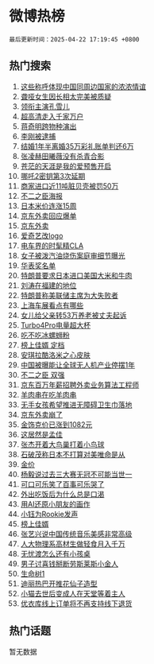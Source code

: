 # 微博热榜

`最后更新时间：2025-04-22 17:19:45 +0800`

## 热门搜索

1. [这些称呼体现中国同周边国家的浓浓情谊](https://m.weibo.cn/search?containerid=100103type%3D1%26t%3D10%26q%3D%23%E8%BF%99%E4%BA%9B%E7%A7%B0%E5%91%BC%E4%BD%93%E7%8E%B0%E4%B8%AD%E5%9B%BD%E5%90%8C%E5%91%A8%E8%BE%B9%E5%9B%BD%E5%AE%B6%E7%9A%84%E6%B5%93%E6%B5%93%E6%83%85%E8%B0%8A%23&stream_entry_id=51&isnewpage=1&extparam=seat%3D1%26pos%3D0%26stream_entry_id%3D51%26c_type%3D51%26q%3D%2523%25E8%25BF%2599%25E4%25BA%259B%25E7%25A7%25B0%25E5%2591%25BC%25E4%25BD%2593%25E7%258E%25B0%25E4%25B8%25AD%25E5%259B%25BD%25E5%2590%258C%25E5%2591%25A8%25E8%25BE%25B9%25E5%259B%25BD%25E5%25AE%25B6%25E7%259A%2584%25E6%25B5%2593%25E6%25B5%2593%25E6%2583%2585%25E8%25B0%258A%2523%26filter_type%3Drealtimehot%26cate%3D10103%26dgr%3D0%26display_time%3D1745313584%26pre_seqid%3D1745313584016036530376)
1. [聋哑女生因长相太完美被质疑](https://m.weibo.cn/search?containerid=100103type%3D1%26t%3D10%26q%3D%23%E8%81%8B%E5%93%91%E5%A5%B3%E7%94%9F%E5%9B%A0%E9%95%BF%E7%9B%B8%E5%A4%AA%E5%AE%8C%E7%BE%8E%E8%A2%AB%E8%B4%A8%E7%96%91%23&stream_entry_id=31&isnewpage=1&extparam=seat%3D1%26pos%3D0%26realpos%3D1%26dgr%3D0%26cate%3D5001%26band_rank%3D1%26stream_entry_id%3D31%26flag%3D2%26filter_type%3Drealtimehot%26q%3D%2523%25E8%2581%258B%25E5%2593%2591%25E5%25A5%25B3%25E7%2594%259F%25E5%259B%25A0%25E9%2595%25BF%25E7%259B%25B8%25E5%25A4%25AA%25E5%25AE%258C%25E7%25BE%258E%25E8%25A2%25AB%25E8%25B4%25A8%25E7%2596%2591%2523%26c_type%3D31%26lcate%3D5001%26display_time%3D1745313584%26pre_seqid%3D1745313584016036530376)
1. [领衔主演孔雪儿](https://m.weibo.cn/search?containerid=100103type%3D1%26t%3D10%26q%3D%23%E9%A2%86%E8%A1%94%E4%B8%BB%E6%BC%94%E5%AD%94%E9%9B%AA%E5%84%BF%23&stream_entry_id=31&isnewpage=1&extparam=seat%3D1%26pos%3D1%26realpos%3D2%26dgr%3D0%26cate%3D5001%26band_rank%3D2%26stream_entry_id%3D31%26flag%3D1%26filter_type%3Drealtimehot%26q%3D%2523%25E9%25A2%2586%25E8%25A1%2594%25E4%25B8%25BB%25E6%25BC%2594%25E5%25AD%2594%25E9%259B%25AA%25E5%2584%25BF%2523%26c_type%3D31%26lcate%3D5001%26display_time%3D1745313584%26pre_seqid%3D1745313584016036530376)
1. [超高清走入千家万户](https://m.weibo.cn/search?containerid=100103type%3D1%26t%3D10%26q%3D%23%E8%B6%85%E9%AB%98%E6%B8%85%E8%B5%B0%E5%85%A5%E5%8D%83%E5%AE%B6%E4%B8%87%E6%88%B7%23&stream_entry_id=31&isnewpage=1&extparam=seat%3D1%26pos%3D2%26realpos%3D3%26dgr%3D0%26cate%3D5001%26band_rank%3D3%26stream_entry_id%3D31%26flag%3D0%26filter_type%3Drealtimehot%26q%3D%2523%25E8%25B6%2585%25E9%25AB%2598%25E6%25B8%2585%25E8%25B5%25B0%25E5%2585%25A5%25E5%258D%2583%25E5%25AE%25B6%25E4%25B8%2587%25E6%2588%25B7%2523%26c_type%3D31%26lcate%3D5001%26display_time%3D1745313584%26pre_seqid%3D1745313584016036530376)
1. [蒋奇明跨物种演出](https://m.weibo.cn/search?containerid=100103type%3D1%26t%3D10%26q%3D%23%E8%92%8B%E5%A5%87%E6%98%8E%E8%B7%A8%E7%89%A9%E7%A7%8D%E6%BC%94%E5%87%BA%23&stream_entry_id=31&isnewpage=1&extparam=seat%3D1%26filter_type%3Drealtimehot%26q%3D%2523%25E8%2592%258B%25E5%25A5%2587%25E6%2598%258E%25E8%25B7%25A8%25E7%2589%25A9%25E7%25A7%258D%25E6%25BC%2594%25E5%2587%25BA%2523%26dgr%3D0%26adid%3D283591%26cate%3D5001%26band_rank%3D4%26stream_entry_id%3D31%26is_ad_pos%3D1%26pos%3D3%26topic_ad%3D1%26c_type%3D31%26lcate%3D5001%26display_time%3D1745313584%26pre_seqid%3D1745313584016036530376)
1. [李刚被逮捕](https://m.weibo.cn/search?containerid=100103type%3D1%26t%3D10%26q%3D%23%E6%9D%8E%E5%88%9A%E8%A2%AB%E9%80%AE%E6%8D%95%23&stream_entry_id=31&isnewpage=1&extparam=seat%3D1%26pos%3D4%26realpos%3D4%26dgr%3D0%26cate%3D5001%26band_rank%3D4%26stream_entry_id%3D31%26flag%3D2%26filter_type%3Drealtimehot%26q%3D%2523%25E6%259D%258E%25E5%2588%259A%25E8%25A2%25AB%25E9%2580%25AE%25E6%258D%2595%2523%26c_type%3D31%26lcate%3D5001%26display_time%3D1745313584%26pre_seqid%3D1745313584016036530376)
1. [结婚1年半离婚35万彩礼账单判还6万](https://m.weibo.cn/search?containerid=100103type%3D1%26t%3D10%26q%3D%23%E7%BB%93%E5%A9%9A1%E5%B9%B4%E5%8D%8A%E7%A6%BB%E5%A9%9A35%E4%B8%87%E5%BD%A9%E7%A4%BC%E8%B4%A6%E5%8D%95%E5%88%A4%E8%BF%986%E4%B8%87%23&stream_entry_id=31&isnewpage=1&extparam=seat%3D1%26pos%3D5%26realpos%3D5%26dgr%3D0%26cate%3D5001%26band_rank%3D5%26stream_entry_id%3D31%26flag%3D2%26filter_type%3Drealtimehot%26q%3D%2523%25E7%25BB%2593%25E5%25A9%259A1%25E5%25B9%25B4%25E5%258D%258A%25E7%25A6%25BB%25E5%25A9%259A35%25E4%25B8%2587%25E5%25BD%25A9%25E7%25A4%25BC%25E8%25B4%25A6%25E5%258D%2595%25E5%2588%25A4%25E8%25BF%25986%25E4%25B8%2587%2523%26c_type%3D31%26lcate%3D5001%26display_time%3D1745313584%26pre_seqid%3D1745313584016036530376)
1. [张凌赫田曦薇没有杀青合影](https://m.weibo.cn/search?containerid=100103type%3D1%26t%3D10%26q%3D%23%E5%BC%A0%E5%87%8C%E8%B5%AB%E7%94%B0%E6%9B%A6%E8%96%87%E6%B2%A1%E6%9C%89%E6%9D%80%E9%9D%92%E5%90%88%E5%BD%B1%23&stream_entry_id=31&isnewpage=1&extparam=seat%3D1%26pos%3D6%26realpos%3D6%26dgr%3D0%26cate%3D5001%26band_rank%3D6%26stream_entry_id%3D31%26flag%3D2%26filter_type%3Drealtimehot%26q%3D%2523%25E5%25BC%25A0%25E5%2587%258C%25E8%25B5%25AB%25E7%2594%25B0%25E6%259B%25A6%25E8%2596%2587%25E6%25B2%25A1%25E6%259C%2589%25E6%259D%2580%25E9%259D%2592%25E5%2590%2588%25E5%25BD%25B1%2523%26c_type%3D31%26lcate%3D5001%26display_time%3D1745313584%26pre_seqid%3D1745313584016036530376)
1. [苍茫的天涯是我的爱预售开启](https://m.weibo.cn/search?containerid=100103type%3D1%26t%3D10%26q%3D%23%E8%8B%8D%E8%8C%AB%E7%9A%84%E5%A4%A9%E6%B6%AF%E6%98%AF%E6%88%91%E7%9A%84%E7%88%B1%E9%A2%84%E5%94%AE%E5%BC%80%E5%90%AF%23&stream_entry_id=31&isnewpage=1&extparam=seat%3D1%26filter_type%3Drealtimehot%26q%3D%2523%25E8%258B%258D%25E8%258C%25AB%25E7%259A%2584%25E5%25A4%25A9%25E6%25B6%25AF%25E6%2598%25AF%25E6%2588%2591%25E7%259A%2584%25E7%2588%25B1%25E9%25A2%2584%25E5%2594%25AE%25E5%25BC%2580%25E5%2590%25AF%2523%26dgr%3D0%26adid%3D283611%26cate%3D5001%26band_rank%3D7%26stream_entry_id%3D31%26is_ad_pos%3D1%26pos%3D7%26topic_ad%3D1%26c_type%3D31%26lcate%3D5001%26display_time%3D1745313584%26pre_seqid%3D1745313584016036530376)
1. [哪吒2密钥第3次延期](https://m.weibo.cn/search?containerid=100103type%3D1%26t%3D10%26q%3D%23%E5%93%AA%E5%90%922%E5%AF%86%E9%92%A5%E7%AC%AC3%E6%AC%A1%E5%BB%B6%E6%9C%9F%23&stream_entry_id=31&isnewpage=1&extparam=seat%3D1%26pos%3D8%26realpos%3D7%26dgr%3D0%26cate%3D5001%26band_rank%3D7%26stream_entry_id%3D31%26flag%3D0%26filter_type%3Drealtimehot%26q%3D%2523%25E5%2593%25AA%25E5%2590%25922%25E5%25AF%2586%25E9%2592%25A5%25E7%25AC%25AC3%25E6%25AC%25A1%25E5%25BB%25B6%25E6%259C%259F%2523%26c_type%3D31%26lcate%3D5001%26display_time%3D1745313584%26pre_seqid%3D1745313584016036530376)
1. [商家进口近11吨脏贝壳被罚50万](https://m.weibo.cn/search?containerid=100103type%3D1%26t%3D10%26q%3D%23%E5%95%86%E5%AE%B6%E8%BF%9B%E5%8F%A3%E8%BF%9111%E5%90%A8%E8%84%8F%E8%B4%9D%E5%A3%B3%E8%A2%AB%E7%BD%9A50%E4%B8%87%23&stream_entry_id=31&isnewpage=1&extparam=seat%3D1%26pos%3D9%26realpos%3D8%26dgr%3D0%26cate%3D5001%26band_rank%3D8%26stream_entry_id%3D31%26flag%3D1%26filter_type%3Drealtimehot%26q%3D%2523%25E5%2595%2586%25E5%25AE%25B6%25E8%25BF%259B%25E5%258F%25A3%25E8%25BF%259111%25E5%2590%25A8%25E8%2584%258F%25E8%25B4%259D%25E5%25A3%25B3%25E8%25A2%25AB%25E7%25BD%259A50%25E4%25B8%2587%2523%26c_type%3D31%26lcate%3D5001%26display_time%3D1745313584%26pre_seqid%3D1745313584016036530376)
1. [不二之臣海报](https://m.weibo.cn/search?containerid=100103type%3D1%26t%3D10%26q%3D%23%E4%B8%8D%E4%BA%8C%E4%B9%8B%E8%87%A3%E6%B5%B7%E6%8A%A5%23&stream_entry_id=31&isnewpage=1&extparam=seat%3D1%26pos%3D10%26realpos%3D9%26dgr%3D0%26cate%3D5001%26band_rank%3D9%26stream_entry_id%3D31%26flag%3D1%26filter_type%3Drealtimehot%26q%3D%2523%25E4%25B8%258D%25E4%25BA%258C%25E4%25B9%258B%25E8%2587%25A3%25E6%25B5%25B7%25E6%258A%25A5%2523%26c_type%3D31%26lcate%3D5001%26display_time%3D1745313584%26pre_seqid%3D1745313584016036530376)
1. [日本米价连涨15周](https://m.weibo.cn/search?containerid=100103type%3D1%26t%3D10%26q%3D%23%E6%97%A5%E6%9C%AC%E7%B1%B3%E4%BB%B7%E8%BF%9E%E6%B6%A815%E5%91%A8%23&stream_entry_id=31&isnewpage=1&extparam=seat%3D1%26pos%3D11%26realpos%3D10%26dgr%3D0%26cate%3D5001%26band_rank%3D10%26stream_entry_id%3D31%26flag%3D1%26filter_type%3Drealtimehot%26q%3D%2523%25E6%2597%25A5%25E6%259C%25AC%25E7%25B1%25B3%25E4%25BB%25B7%25E8%25BF%259E%25E6%25B6%25A815%25E5%2591%25A8%2523%26c_type%3D31%26lcate%3D5001%26display_time%3D1745313584%26pre_seqid%3D1745313584016036530376)
1. [京东外卖回应爆单](https://m.weibo.cn/search?containerid=100103type%3D1%26t%3D10%26q%3D%23%E4%BA%AC%E4%B8%9C%E5%A4%96%E5%8D%96%E5%9B%9E%E5%BA%94%E7%88%86%E5%8D%95%23&stream_entry_id=31&isnewpage=1&extparam=seat%3D1%26pos%3D12%26realpos%3D11%26dgr%3D0%26cate%3D5001%26band_rank%3D11%26stream_entry_id%3D31%26flag%3D1%26filter_type%3Drealtimehot%26q%3D%2523%25E4%25BA%25AC%25E4%25B8%259C%25E5%25A4%2596%25E5%258D%2596%25E5%259B%259E%25E5%25BA%2594%25E7%2588%2586%25E5%258D%2595%2523%26c_type%3D31%26lcate%3D5001%26display_time%3D1745313584%26pre_seqid%3D1745313584016036530376)
1. [京东外卖](https://m.weibo.cn/search?containerid=100103type%3D1%26t%3D10%26q%3D%E4%BA%AC%E4%B8%9C%E5%A4%96%E5%8D%96&stream_entry_id=31&isnewpage=1&extparam=seat%3D1%26pos%3D13%26realpos%3D12%26dgr%3D0%26cate%3D5001%26band_rank%3D12%26stream_entry_id%3D31%26flag%3D1%26filter_type%3Drealtimehot%26q%3D%25E4%25BA%25AC%25E4%25B8%259C%25E5%25A4%2596%25E5%258D%2596%26c_type%3D31%26lcate%3D5001%26display_time%3D1745313584%26pre_seqid%3D1745313584016036530376)
1. [爱奇艺改logo](https://m.weibo.cn/search?containerid=100103type%3D1%26t%3D10%26q%3D%23%E7%88%B1%E5%A5%87%E8%89%BA%E6%94%B9logo%23&stream_entry_id=31&isnewpage=1&extparam=seat%3D1%26pos%3D14%26realpos%3D13%26dgr%3D0%26cate%3D5001%26band_rank%3D13%26stream_entry_id%3D31%26flag%3D2%26filter_type%3Drealtimehot%26q%3D%2523%25E7%2588%25B1%25E5%25A5%2587%25E8%2589%25BA%25E6%2594%25B9logo%2523%26c_type%3D31%26lcate%3D5001%26display_time%3D1745313584%26pre_seqid%3D1745313584016036530376)
1. [电车界的时髦精CLA](https://m.weibo.cn/search?containerid=100103type%3D1%26t%3D10%26q%3D%23%E7%94%B5%E8%BD%A6%E7%95%8C%E7%9A%84%E6%97%B6%E9%AB%A6%E7%B2%BECLA%23&stream_entry_id=31&isnewpage=1&extparam=seat%3D1%26pos%3D15%26realpos%3D14%26dgr%3D0%26cate%3D5001%26band_rank%3D14%26stream_entry_id%3D31%26flag%3D1%26filter_type%3Drealtimehot%26q%3D%2523%25E7%2594%25B5%25E8%25BD%25A6%25E7%2595%258C%25E7%259A%2584%25E6%2597%25B6%25E9%25AB%25A6%25E7%25B2%25BECLA%2523%26c_type%3D31%26lcate%3D5001%26display_time%3D1745313584%26pre_seqid%3D1745313584016036530376)
1. [女子被泼汽油烧伤案庭审细节曝光](https://m.weibo.cn/search?containerid=100103type%3D1%26t%3D10%26q%3D%23%E5%A5%B3%E5%AD%90%E8%A2%AB%E6%B3%BC%E6%B1%BD%E6%B2%B9%E7%83%A7%E4%BC%A4%E6%A1%88%E5%BA%AD%E5%AE%A1%E7%BB%86%E8%8A%82%E6%9B%9D%E5%85%89%23&stream_entry_id=31&isnewpage=1&extparam=seat%3D1%26pos%3D16%26realpos%3D15%26dgr%3D0%26cate%3D5001%26band_rank%3D15%26stream_entry_id%3D31%26flag%3D1%26filter_type%3Drealtimehot%26q%3D%2523%25E5%25A5%25B3%25E5%25AD%2590%25E8%25A2%25AB%25E6%25B3%25BC%25E6%25B1%25BD%25E6%25B2%25B9%25E7%2583%25A7%25E4%25BC%25A4%25E6%25A1%2588%25E5%25BA%25AD%25E5%25AE%25A1%25E7%25BB%2586%25E8%258A%2582%25E6%259B%259D%25E5%2585%2589%2523%26c_type%3D31%26lcate%3D5001%26display_time%3D1745313584%26pre_seqid%3D1745313584016036530376)
1. [华表奖名单](https://m.weibo.cn/search?containerid=100103type%3D1%26t%3D10%26q%3D%23%E5%8D%8E%E8%A1%A8%E5%A5%96%E5%90%8D%E5%8D%95%23&stream_entry_id=31&isnewpage=1&extparam=seat%3D1%26pos%3D17%26realpos%3D16%26dgr%3D0%26cate%3D5001%26band_rank%3D16%26stream_entry_id%3D31%26flag%3D0%26filter_type%3Drealtimehot%26q%3D%2523%25E5%258D%258E%25E8%25A1%25A8%25E5%25A5%2596%25E5%2590%258D%25E5%258D%2595%2523%26c_type%3D31%26lcate%3D5001%26display_time%3D1745313584%26pre_seqid%3D1745313584016036530376)
1. [特朗普要求日本进口美国大米和牛肉](https://m.weibo.cn/search?containerid=100103type%3D1%26t%3D10%26q%3D%23%E7%89%B9%E6%9C%97%E6%99%AE%E8%A6%81%E6%B1%82%E6%97%A5%E6%9C%AC%E8%BF%9B%E5%8F%A3%E7%BE%8E%E5%9B%BD%E5%A4%A7%E7%B1%B3%E5%92%8C%E7%89%9B%E8%82%89%23&stream_entry_id=31&isnewpage=1&extparam=seat%3D1%26pos%3D18%26realpos%3D17%26dgr%3D0%26cate%3D5001%26band_rank%3D17%26stream_entry_id%3D31%26flag%3D0%26filter_type%3Drealtimehot%26q%3D%2523%25E7%2589%25B9%25E6%259C%2597%25E6%2599%25AE%25E8%25A6%2581%25E6%25B1%2582%25E6%2597%25A5%25E6%259C%25AC%25E8%25BF%259B%25E5%258F%25A3%25E7%25BE%258E%25E5%259B%25BD%25E5%25A4%25A7%25E7%25B1%25B3%25E5%2592%258C%25E7%2589%259B%25E8%2582%2589%2523%26c_type%3D31%26lcate%3D5001%26display_time%3D1745313584%26pre_seqid%3D1745313584016036530376)
1. [刘涛在福建的地位](https://m.weibo.cn/search?containerid=100103type%3D1%26t%3D10%26q%3D%E5%88%98%E6%B6%9B%E5%9C%A8%E7%A6%8F%E5%BB%BA%E7%9A%84%E5%9C%B0%E4%BD%8D&stream_entry_id=31&isnewpage=1&extparam=seat%3D1%26pos%3D19%26realpos%3D18%26dgr%3D0%26cate%3D5001%26band_rank%3D18%26stream_entry_id%3D31%26flag%3D1%26filter_type%3Drealtimehot%26q%3D%25E5%2588%2598%25E6%25B6%259B%25E5%259C%25A8%25E7%25A6%258F%25E5%25BB%25BA%25E7%259A%2584%25E5%259C%25B0%25E4%25BD%258D%26c_type%3D31%26lcate%3D5001%26display_time%3D1745313584%26pre_seqid%3D1745313584016036530376)
1. [特朗普称美联储主席为大失败者](https://m.weibo.cn/search?containerid=100103type%3D1%26t%3D10%26q%3D%23%E7%89%B9%E6%9C%97%E6%99%AE%E7%A7%B0%E7%BE%8E%E8%81%94%E5%82%A8%E4%B8%BB%E5%B8%AD%E4%B8%BA%E5%A4%A7%E5%A4%B1%E8%B4%A5%E8%80%85%23&stream_entry_id=31&isnewpage=1&extparam=seat%3D1%26pos%3D20%26realpos%3D19%26dgr%3D0%26cate%3D5001%26band_rank%3D19%26stream_entry_id%3D31%26flag%3D1%26filter_type%3Drealtimehot%26q%3D%2523%25E7%2589%25B9%25E6%259C%2597%25E6%2599%25AE%25E7%25A7%25B0%25E7%25BE%258E%25E8%2581%2594%25E5%2582%25A8%25E4%25B8%25BB%25E5%25B8%25AD%25E4%25B8%25BA%25E5%25A4%25A7%25E5%25A4%25B1%25E8%25B4%25A5%25E8%2580%2585%2523%26c_type%3D31%26lcate%3D5001%26display_time%3D1745313584%26pre_seqid%3D1745313584016036530376)
1. [上海车展看点有哪些](https://m.weibo.cn/search?containerid=100103type%3D1%26t%3D10%26q%3D%E4%B8%8A%E6%B5%B7%E8%BD%A6%E5%B1%95%E7%9C%8B%E7%82%B9%E6%9C%89%E5%93%AA%E4%BA%9B&stream_entry_id=31&isnewpage=1&extparam=seat%3D1%26pos%3D21%26realpos%3D20%26c_type%3D31%26cate%3D5001%26band_rank%3D20%26dgr%3D0%26stream_entry_id%3D31%26flag%3D1%26filter_type%3Drealtimehot%26q%3D%25E4%25B8%258A%25E6%25B5%25B7%25E8%25BD%25A6%25E5%25B1%2595%25E7%259C%258B%25E7%2582%25B9%25E6%259C%2589%25E5%2593%25AA%25E4%25BA%259B%26is_ai_ask%3D1%26lcate%3D5001%26display_time%3D1745313584%26pre_seqid%3D1745313584016036530376)
1. [女儿给父亲转53万养老被丈夫起诉](https://m.weibo.cn/search?containerid=100103type%3D1%26t%3D10%26q%3D%23%E5%A5%B3%E5%84%BF%E7%BB%99%E7%88%B6%E4%BA%B2%E8%BD%AC53%E4%B8%87%E5%85%BB%E8%80%81%E8%A2%AB%E4%B8%88%E5%A4%AB%E8%B5%B7%E8%AF%89%23&stream_entry_id=31&isnewpage=1&extparam=seat%3D1%26pos%3D22%26realpos%3D21%26dgr%3D0%26cate%3D5001%26band_rank%3D21%26stream_entry_id%3D31%26flag%3D1%26filter_type%3Drealtimehot%26q%3D%2523%25E5%25A5%25B3%25E5%2584%25BF%25E7%25BB%2599%25E7%2588%25B6%25E4%25BA%25B2%25E8%25BD%25AC53%25E4%25B8%2587%25E5%2585%25BB%25E8%2580%2581%25E8%25A2%25AB%25E4%25B8%2588%25E5%25A4%25AB%25E8%25B5%25B7%25E8%25AF%2589%2523%26c_type%3D31%26lcate%3D5001%26display_time%3D1745313584%26pre_seqid%3D1745313584016036530376)
1. [Turbo4Pro电量超大杯](https://m.weibo.cn/search?containerid=100103type%3D1%26t%3D10%26q%3D%23Turbo4Pro%E7%94%B5%E9%87%8F%E8%B6%85%E5%A4%A7%E6%9D%AF%23&stream_entry_id=31&isnewpage=1&extparam=seat%3D1%26pos%3D23%26realpos%3D22%26dgr%3D0%26cate%3D5001%26band_rank%3D22%26stream_entry_id%3D31%26flag%3D1%26filter_type%3Drealtimehot%26q%3D%2523Turbo4Pro%25E7%2594%25B5%25E9%2587%258F%25E8%25B6%2585%25E5%25A4%25A7%25E6%259D%25AF%2523%26c_type%3D31%26lcate%3D5001%26display_time%3D1745313584%26pre_seqid%3D1745313584016036530376)
1. [吃不吃冰螺蛳粉](https://m.weibo.cn/search?containerid=100103type%3D1%26t%3D10%26q%3D%E5%90%83%E4%B8%8D%E5%90%83%E5%86%B0%E8%9E%BA%E8%9B%B3%E7%B2%89&stream_entry_id=31&isnewpage=1&extparam=seat%3D1%26pos%3D24%26realpos%3D23%26dgr%3D0%26cate%3D5001%26band_rank%3D23%26stream_entry_id%3D31%26flag%3D0%26filter_type%3Drealtimehot%26q%3D%25E5%2590%2583%25E4%25B8%258D%25E5%2590%2583%25E5%2586%25B0%25E8%259E%25BA%25E8%259B%25B3%25E7%25B2%2589%26c_type%3D31%26lcate%3D5001%26display_time%3D1745313584%26pre_seqid%3D1745313584016036530376)
1. [榜上佳婿 定档](https://m.weibo.cn/search?containerid=100103type%3D1%26t%3D10%26q%3D%E6%A6%9C%E4%B8%8A%E4%BD%B3%E5%A9%BF+%E5%AE%9A%E6%A1%A3&stream_entry_id=31&isnewpage=1&extparam=seat%3D1%26pos%3D25%26realpos%3D24%26dgr%3D0%26cate%3D5001%26band_rank%3D24%26stream_entry_id%3D31%26flag%3D1%26filter_type%3Drealtimehot%26q%3D%25E6%25A6%259C%25E4%25B8%258A%25E4%25BD%25B3%25E5%25A9%25BF%2520%25E5%25AE%259A%25E6%25A1%25A3%26c_type%3D31%26lcate%3D5001%26display_time%3D1745313584%26pre_seqid%3D1745313584016036530376)
1. [安琪拉酷洛米之心皮肤](https://m.weibo.cn/search?containerid=100103type%3D1%26t%3D10%26q%3D%23%E5%AE%89%E7%90%AA%E6%8B%89%E9%85%B7%E6%B4%9B%E7%B1%B3%E4%B9%8B%E5%BF%83%E7%9A%AE%E8%82%A4%23&stream_entry_id=31&isnewpage=1&extparam=seat%3D1%26pos%3D26%26realpos%3D25%26dgr%3D0%26cate%3D5001%26band_rank%3D25%26stream_entry_id%3D31%26flag%3D0%26filter_type%3Drealtimehot%26q%3D%2523%25E5%25AE%2589%25E7%2590%25AA%25E6%258B%2589%25E9%2585%25B7%25E6%25B4%259B%25E7%25B1%25B3%25E4%25B9%258B%25E5%25BF%2583%25E7%259A%25AE%25E8%2582%25A4%2523%26c_type%3D31%26lcate%3D5001%26display_time%3D1745313584%26pre_seqid%3D1745313584016036530376)
1. [中国被曝能让全球无人机产业停摆1年](https://m.weibo.cn/search?containerid=100103type%3D1%26t%3D10%26q%3D%23%E4%B8%AD%E5%9B%BD%E8%A2%AB%E6%9B%9D%E8%83%BD%E8%AE%A9%E5%85%A8%E7%90%83%E6%97%A0%E4%BA%BA%E6%9C%BA%E4%BA%A7%E4%B8%9A%E5%81%9C%E6%91%861%E5%B9%B4%23&stream_entry_id=31&isnewpage=1&extparam=seat%3D1%26pos%3D27%26realpos%3D26%26dgr%3D0%26cate%3D5001%26band_rank%3D26%26stream_entry_id%3D31%26flag%3D1%26filter_type%3Drealtimehot%26q%3D%2523%25E4%25B8%25AD%25E5%259B%25BD%25E8%25A2%25AB%25E6%259B%259D%25E8%2583%25BD%25E8%25AE%25A9%25E5%2585%25A8%25E7%2590%2583%25E6%2597%25A0%25E4%25BA%25BA%25E6%259C%25BA%25E4%25BA%25A7%25E4%25B8%259A%25E5%2581%259C%25E6%2591%25861%25E5%25B9%25B4%2523%26c_type%3D31%26lcate%3D5001%26display_time%3D1745313584%26pre_seqid%3D1745313584016036530376)
1. [不二之臣 双强](https://m.weibo.cn/search?containerid=100103type%3D1%26t%3D10%26q%3D%E4%B8%8D%E4%BA%8C%E4%B9%8B%E8%87%A3+%E5%8F%8C%E5%BC%BA&stream_entry_id=31&isnewpage=1&extparam=seat%3D1%26pos%3D28%26realpos%3D27%26dgr%3D0%26cate%3D5001%26band_rank%3D27%26stream_entry_id%3D31%26flag%3D1%26filter_type%3Drealtimehot%26q%3D%25E4%25B8%258D%25E4%25BA%258C%25E4%25B9%258B%25E8%2587%25A3%2520%25E5%258F%258C%25E5%25BC%25BA%26c_type%3D31%26lcate%3D5001%26display_time%3D1745313584%26pre_seqid%3D1745313584016036530376)
1. [京东百万年薪招聘外卖业务算法工程师](https://m.weibo.cn/search?containerid=100103type%3D1%26t%3D10%26q%3D%23%E4%BA%AC%E4%B8%9C%E7%99%BE%E4%B8%87%E5%B9%B4%E8%96%AA%E6%8B%9B%E8%81%98%E5%A4%96%E5%8D%96%E4%B8%9A%E5%8A%A1%E7%AE%97%E6%B3%95%E5%B7%A5%E7%A8%8B%E5%B8%88%23&stream_entry_id=31&isnewpage=1&extparam=seat%3D1%26pos%3D29%26realpos%3D28%26dgr%3D0%26cate%3D5001%26band_rank%3D28%26stream_entry_id%3D31%26flag%3D1%26filter_type%3Drealtimehot%26q%3D%2523%25E4%25BA%25AC%25E4%25B8%259C%25E7%2599%25BE%25E4%25B8%2587%25E5%25B9%25B4%25E8%2596%25AA%25E6%258B%259B%25E8%2581%2598%25E5%25A4%2596%25E5%258D%2596%25E4%25B8%259A%25E5%258A%25A1%25E7%25AE%2597%25E6%25B3%2595%25E5%25B7%25A5%25E7%25A8%258B%25E5%25B8%2588%2523%26c_type%3D31%26lcate%3D5001%26display_time%3D1745313584%26pre_seqid%3D1745313584016036530376)
1. [羊肉串在吃羊肉串](https://m.weibo.cn/search?containerid=100103type%3D1%26t%3D10%26q%3D%23%E7%BE%8A%E8%82%89%E4%B8%B2%E5%9C%A8%E5%90%83%E7%BE%8A%E8%82%89%E4%B8%B2%23&stream_entry_id=31&isnewpage=1&extparam=seat%3D1%26pos%3D30%26realpos%3D29%26dgr%3D0%26cate%3D5001%26band_rank%3D29%26stream_entry_id%3D31%26flag%3D1%26filter_type%3Drealtimehot%26q%3D%2523%25E7%25BE%258A%25E8%2582%2589%25E4%25B8%25B2%25E5%259C%25A8%25E5%2590%2583%25E7%25BE%258A%25E8%2582%2589%25E4%25B8%25B2%2523%26c_type%3D31%26lcate%3D5001%26display_time%3D1745313584%26pre_seqid%3D1745313584016036530376)
1. [无手女孩希望推进无障碍卫生巾落地](https://m.weibo.cn/search?containerid=100103type%3D1%26t%3D10%26q%3D%23%E6%97%A0%E6%89%8B%E5%A5%B3%E5%AD%A9%E5%B8%8C%E6%9C%9B%E6%8E%A8%E8%BF%9B%E6%97%A0%E9%9A%9C%E7%A2%8D%E5%8D%AB%E7%94%9F%E5%B7%BE%E8%90%BD%E5%9C%B0%23&stream_entry_id=31&isnewpage=1&extparam=seat%3D1%26pos%3D31%26realpos%3D30%26dgr%3D0%26cate%3D5001%26band_rank%3D30%26stream_entry_id%3D31%26flag%3D1%26filter_type%3Drealtimehot%26q%3D%2523%25E6%2597%25A0%25E6%2589%258B%25E5%25A5%25B3%25E5%25AD%25A9%25E5%25B8%258C%25E6%259C%259B%25E6%258E%25A8%25E8%25BF%259B%25E6%2597%25A0%25E9%259A%259C%25E7%25A2%258D%25E5%258D%25AB%25E7%2594%259F%25E5%25B7%25BE%25E8%2590%25BD%25E5%259C%25B0%2523%26c_type%3D31%26lcate%3D5001%26display_time%3D1745313584%26pre_seqid%3D1745313584016036530376)
1. [京东外卖崩了](https://m.weibo.cn/search?containerid=100103type%3D1%26t%3D10%26q%3D%23%E4%BA%AC%E4%B8%9C%E5%A4%96%E5%8D%96%E5%B4%A9%E4%BA%86%23&stream_entry_id=31&isnewpage=1&extparam=seat%3D1%26pos%3D32%26realpos%3D31%26dgr%3D0%26cate%3D5001%26band_rank%3D31%26stream_entry_id%3D31%26flag%3D0%26filter_type%3Drealtimehot%26q%3D%2523%25E4%25BA%25AC%25E4%25B8%259C%25E5%25A4%2596%25E5%258D%2596%25E5%25B4%25A9%25E4%25BA%2586%2523%26c_type%3D31%26lcate%3D5001%26display_time%3D1745313584%26pre_seqid%3D1745313584016036530376)
1. [金饰克价已涨到1082元](https://m.weibo.cn/search?containerid=100103type%3D1%26t%3D10%26q%3D%23%E9%87%91%E9%A5%B0%E5%85%8B%E4%BB%B7%E5%B7%B2%E6%B6%A8%E5%88%B01082%E5%85%83%23&stream_entry_id=31&isnewpage=1&extparam=seat%3D1%26pos%3D33%26realpos%3D32%26dgr%3D0%26cate%3D5001%26band_rank%3D32%26stream_entry_id%3D31%26flag%3D0%26filter_type%3Drealtimehot%26q%3D%2523%25E9%2587%2591%25E9%25A5%25B0%25E5%2585%258B%25E4%25BB%25B7%25E5%25B7%25B2%25E6%25B6%25A8%25E5%2588%25B01082%25E5%2585%2583%2523%26c_type%3D31%26lcate%3D5001%26display_time%3D1745313584%26pre_seqid%3D1745313584016036530376)
1. [这居然是孟佳](https://m.weibo.cn/search?containerid=100103type%3D1%26t%3D10%26q%3D%E8%BF%99%E5%B1%85%E7%84%B6%E6%98%AF%E5%AD%9F%E4%BD%B3&stream_entry_id=31&isnewpage=1&extparam=seat%3D1%26pos%3D34%26realpos%3D33%26dgr%3D0%26cate%3D5001%26band_rank%3D33%26stream_entry_id%3D31%26flag%3D0%26filter_type%3Drealtimehot%26q%3D%25E8%25BF%2599%25E5%25B1%2585%25E7%2584%25B6%25E6%2598%25AF%25E5%25AD%259F%25E4%25BD%25B3%26c_type%3D31%26lcate%3D5001%26display_time%3D1745313584%26pre_seqid%3D1745313584016036530376)
1. [张杰开着大鸟巢打着小鸟球](https://m.weibo.cn/search?containerid=100103type%3D1%26t%3D10%26q%3D%23%E5%BC%A0%E6%9D%B0%E5%BC%80%E7%9D%80%E5%A4%A7%E9%B8%9F%E5%B7%A2%E6%89%93%E7%9D%80%E5%B0%8F%E9%B8%9F%E7%90%83%23&stream_entry_id=31&isnewpage=1&extparam=seat%3D1%26pos%3D35%26realpos%3D34%26dgr%3D0%26cate%3D5001%26band_rank%3D34%26stream_entry_id%3D31%26flag%3D1%26filter_type%3Drealtimehot%26q%3D%2523%25E5%25BC%25A0%25E6%259D%25B0%25E5%25BC%2580%25E7%259D%2580%25E5%25A4%25A7%25E9%25B8%259F%25E5%25B7%25A2%25E6%2589%2593%25E7%259D%2580%25E5%25B0%258F%25E9%25B8%259F%25E7%2590%2583%2523%26c_type%3D31%26lcate%3D5001%26display_time%3D1745313584%26pre_seqid%3D1745313584016036530376)
1. [石破茂称日本不打算对美唯命是从](https://m.weibo.cn/search?containerid=100103type%3D1%26t%3D10%26q%3D%23%E7%9F%B3%E7%A0%B4%E8%8C%82%E7%A7%B0%E6%97%A5%E6%9C%AC%E4%B8%8D%E6%89%93%E7%AE%97%E5%AF%B9%E7%BE%8E%E5%94%AF%E5%91%BD%E6%98%AF%E4%BB%8E%23&stream_entry_id=31&isnewpage=1&extparam=seat%3D1%26pos%3D36%26realpos%3D35%26dgr%3D0%26cate%3D5001%26band_rank%3D35%26stream_entry_id%3D31%26flag%3D1%26filter_type%3Drealtimehot%26q%3D%2523%25E7%259F%25B3%25E7%25A0%25B4%25E8%258C%2582%25E7%25A7%25B0%25E6%2597%25A5%25E6%259C%25AC%25E4%25B8%258D%25E6%2589%2593%25E7%25AE%2597%25E5%25AF%25B9%25E7%25BE%258E%25E5%2594%25AF%25E5%2591%25BD%25E6%2598%25AF%25E4%25BB%258E%2523%26c_type%3D31%26lcate%3D5001%26display_time%3D1745313584%26pre_seqid%3D1745313584016036530376)
1. [金价](https://m.weibo.cn/search?containerid=100103type%3D1%26t%3D10%26q%3D%E9%87%91%E4%BB%B7&stream_entry_id=31&isnewpage=1&extparam=seat%3D1%26pos%3D37%26realpos%3D36%26dgr%3D0%26cate%3D5001%26band_rank%3D36%26stream_entry_id%3D31%26flag%3D0%26filter_type%3Drealtimehot%26q%3D%25E9%2587%2591%25E4%25BB%25B7%26c_type%3D31%26lcate%3D5001%26display_time%3D1745313584%26pre_seqid%3D1745313584016036530376)
1. [杨毅说过去三大赛无冠不可能当世一](https://m.weibo.cn/search?containerid=100103type%3D1%26t%3D10%26q%3D%23%E6%9D%A8%E6%AF%85%E8%AF%B4%E8%BF%87%E5%8E%BB%E4%B8%89%E5%A4%A7%E8%B5%9B%E6%97%A0%E5%86%A0%E4%B8%8D%E5%8F%AF%E8%83%BD%E5%BD%93%E4%B8%96%E4%B8%80%23&stream_entry_id=31&isnewpage=1&extparam=seat%3D1%26pos%3D38%26realpos%3D37%26dgr%3D0%26cate%3D5001%26band_rank%3D37%26stream_entry_id%3D31%26flag%3D0%26filter_type%3Drealtimehot%26q%3D%2523%25E6%259D%25A8%25E6%25AF%2585%25E8%25AF%25B4%25E8%25BF%2587%25E5%258E%25BB%25E4%25B8%2589%25E5%25A4%25A7%25E8%25B5%259B%25E6%2597%25A0%25E5%2586%25A0%25E4%25B8%258D%25E5%258F%25AF%25E8%2583%25BD%25E5%25BD%2593%25E4%25B8%2596%25E4%25B8%2580%2523%26c_type%3D31%26lcate%3D5001%26display_time%3D1745313584%26pre_seqid%3D1745313584016036530376)
1. [可口可乐笑了百事可乐哭了](https://m.weibo.cn/search?containerid=100103type%3D1%26t%3D10%26q%3D%23%E5%8F%AF%E5%8F%A3%E5%8F%AF%E4%B9%90%E7%AC%91%E4%BA%86%E7%99%BE%E4%BA%8B%E5%8F%AF%E4%B9%90%E5%93%AD%E4%BA%86%23&stream_entry_id=31&isnewpage=1&extparam=seat%3D1%26pos%3D39%26realpos%3D38%26dgr%3D0%26cate%3D5001%26band_rank%3D38%26stream_entry_id%3D31%26flag%3D0%26filter_type%3Drealtimehot%26q%3D%2523%25E5%258F%25AF%25E5%258F%25A3%25E5%258F%25AF%25E4%25B9%2590%25E7%25AC%2591%25E4%25BA%2586%25E7%2599%25BE%25E4%25BA%258B%25E5%258F%25AF%25E4%25B9%2590%25E5%2593%25AD%25E4%25BA%2586%2523%26c_type%3D31%26lcate%3D5001%26display_time%3D1745313584%26pre_seqid%3D1745313584016036530376)
1. [外出吃饭后为什么总是口渴](https://m.weibo.cn/search?containerid=100103type%3D1%26t%3D10%26q%3D%E5%A4%96%E5%87%BA%E5%90%83%E9%A5%AD%E5%90%8E%E4%B8%BA%E4%BB%80%E4%B9%88%E6%80%BB%E6%98%AF%E5%8F%A3%E6%B8%B4&stream_entry_id=31&isnewpage=1&extparam=seat%3D1%26pos%3D40%26realpos%3D39%26dgr%3D0%26cate%3D5001%26band_rank%3D39%26stream_entry_id%3D31%26flag%3D1%26filter_type%3Drealtimehot%26q%3D%25E5%25A4%2596%25E5%2587%25BA%25E5%2590%2583%25E9%25A5%25AD%25E5%2590%258E%25E4%25B8%25BA%25E4%25BB%2580%25E4%25B9%2588%25E6%2580%25BB%25E6%2598%25AF%25E5%258F%25A3%25E6%25B8%25B4%26c_type%3D31%26lcate%3D5001%26display_time%3D1745313584%26pre_seqid%3D1745313584016036530376)
1. [用AI还原小朋友的画作](https://m.weibo.cn/search?containerid=100103type%3D1%26t%3D10%26q%3D%E7%94%A8AI%E8%BF%98%E5%8E%9F%E5%B0%8F%E6%9C%8B%E5%8F%8B%E7%9A%84%E7%94%BB%E4%BD%9C&stream_entry_id=31&isnewpage=1&extparam=seat%3D1%26pos%3D41%26realpos%3D40%26dgr%3D0%26cate%3D5001%26band_rank%3D40%26stream_entry_id%3D31%26flag%3D1%26filter_type%3Drealtimehot%26q%3D%25E7%2594%25A8AI%25E8%25BF%2598%25E5%258E%259F%25E5%25B0%258F%25E6%259C%258B%25E5%258F%258B%25E7%259A%2584%25E7%2594%25BB%25E4%25BD%259C%26c_type%3D31%26lcate%3D5001%26display_time%3D1745313584%26pre_seqid%3D1745313584016036530376)
1. [小钰为Rookie发声](https://m.weibo.cn/search?containerid=100103type%3D1%26t%3D10%26q%3D%23%E5%B0%8F%E9%92%B0%E4%B8%BARookie%E5%8F%91%E5%A3%B0%23&stream_entry_id=31&isnewpage=1&extparam=seat%3D1%26pos%3D42%26realpos%3D41%26dgr%3D0%26cate%3D5001%26band_rank%3D41%26stream_entry_id%3D31%26flag%3D1%26filter_type%3Drealtimehot%26q%3D%2523%25E5%25B0%258F%25E9%2592%25B0%25E4%25B8%25BARookie%25E5%258F%2591%25E5%25A3%25B0%2523%26c_type%3D31%26lcate%3D5001%26display_time%3D1745313584%26pre_seqid%3D1745313584016036530376)
1. [榜上佳婿](https://m.weibo.cn/search?containerid=100103type%3D1%26t%3D10%26q%3D%E6%A6%9C%E4%B8%8A%E4%BD%B3%E5%A9%BF&stream_entry_id=31&isnewpage=1&extparam=seat%3D1%26pos%3D43%26realpos%3D42%26dgr%3D0%26cate%3D5001%26band_rank%3D42%26stream_entry_id%3D31%26flag%3D1%26filter_type%3Drealtimehot%26q%3D%25E6%25A6%259C%25E4%25B8%258A%25E4%25BD%25B3%25E5%25A9%25BF%26c_type%3D31%26lcate%3D5001%26display_time%3D1745313584%26pre_seqid%3D1745313584016036530376)
1. [张艺兴说中国传统音乐美感非常高级](https://m.weibo.cn/search?containerid=100103type%3D1%26t%3D10%26q%3D%23%E5%BC%A0%E8%89%BA%E5%85%B4%E8%AF%B4%E4%B8%AD%E5%9B%BD%E4%BC%A0%E7%BB%9F%E9%9F%B3%E4%B9%90%E7%BE%8E%E6%84%9F%E9%9D%9E%E5%B8%B8%E9%AB%98%E7%BA%A7%23&stream_entry_id=31&isnewpage=1&extparam=seat%3D1%26pos%3D44%26realpos%3D43%26dgr%3D0%26cate%3D5001%26band_rank%3D43%26stream_entry_id%3D31%26flag%3D1%26filter_type%3Drealtimehot%26q%3D%2523%25E5%25BC%25A0%25E8%2589%25BA%25E5%2585%25B4%25E8%25AF%25B4%25E4%25B8%25AD%25E5%259B%25BD%25E4%25BC%25A0%25E7%25BB%259F%25E9%259F%25B3%25E4%25B9%2590%25E7%25BE%258E%25E6%2584%259F%25E9%259D%259E%25E5%25B8%25B8%25E9%25AB%2598%25E7%25BA%25A7%2523%26c_type%3D31%26lcate%3D5001%26display_time%3D1745313584%26pre_seqid%3D1745313584016036530376)
1. [人大物理系高材生做轻食月入千万](https://m.weibo.cn/search?containerid=100103type%3D1%26t%3D10%26q%3D%23%E4%BA%BA%E5%A4%A7%E7%89%A9%E7%90%86%E7%B3%BB%E9%AB%98%E6%9D%90%E7%94%9F%E5%81%9A%E8%BD%BB%E9%A3%9F%E6%9C%88%E5%85%A5%E5%8D%83%E4%B8%87%23&stream_entry_id=31&isnewpage=1&extparam=seat%3D1%26pos%3D45%26realpos%3D44%26dgr%3D0%26cate%3D5001%26band_rank%3D44%26stream_entry_id%3D31%26flag%3D0%26filter_type%3Drealtimehot%26q%3D%2523%25E4%25BA%25BA%25E5%25A4%25A7%25E7%2589%25A9%25E7%2590%2586%25E7%25B3%25BB%25E9%25AB%2598%25E6%259D%2590%25E7%2594%259F%25E5%2581%259A%25E8%25BD%25BB%25E9%25A3%259F%25E6%259C%2588%25E5%2585%25A5%25E5%258D%2583%25E4%25B8%2587%2523%26c_type%3D31%26lcate%3D5001%26display_time%3D1745313584%26pre_seqid%3D1745313584016036530376)
1. [无忧渡怎么还有小孩桌](https://m.weibo.cn/search?containerid=100103type%3D1%26t%3D10%26q%3D%23%E6%97%A0%E5%BF%A7%E6%B8%A1%E6%80%8E%E4%B9%88%E8%BF%98%E6%9C%89%E5%B0%8F%E5%AD%A9%E6%A1%8C%23&stream_entry_id=31&isnewpage=1&extparam=seat%3D1%26pos%3D46%26realpos%3D45%26dgr%3D0%26cate%3D5001%26band_rank%3D45%26stream_entry_id%3D31%26flag%3D1%26filter_type%3Drealtimehot%26q%3D%2523%25E6%2597%25A0%25E5%25BF%25A7%25E6%25B8%25A1%25E6%2580%258E%25E4%25B9%2588%25E8%25BF%2598%25E6%259C%2589%25E5%25B0%258F%25E5%25AD%25A9%25E6%25A1%258C%2523%26c_type%3D31%26lcate%3D5001%26display_time%3D1745313584%26pre_seqid%3D1745313584016036530376)
1. [男子讨喜钱掰断劳斯莱斯小金人](https://m.weibo.cn/search?containerid=100103type%3D1%26t%3D10%26q%3D%23%E7%94%B7%E5%AD%90%E8%AE%A8%E5%96%9C%E9%92%B1%E6%8E%B0%E6%96%AD%E5%8A%B3%E6%96%AF%E8%8E%B1%E6%96%AF%E5%B0%8F%E9%87%91%E4%BA%BA%23&stream_entry_id=31&isnewpage=1&extparam=seat%3D1%26pos%3D47%26realpos%3D46%26dgr%3D0%26cate%3D5001%26band_rank%3D46%26stream_entry_id%3D31%26flag%3D1%26filter_type%3Drealtimehot%26q%3D%2523%25E7%2594%25B7%25E5%25AD%2590%25E8%25AE%25A8%25E5%2596%259C%25E9%2592%25B1%25E6%258E%25B0%25E6%2596%25AD%25E5%258A%25B3%25E6%2596%25AF%25E8%258E%25B1%25E6%2596%25AF%25E5%25B0%258F%25E9%2587%2591%25E4%25BA%25BA%2523%26c_type%3D31%26lcate%3D5001%26display_time%3D1745313584%26pre_seqid%3D1745313584016036530376)
1. [生命树1](https://m.weibo.cn/search?containerid=100103type%3D1%26t%3D10%26q%3D%E7%94%9F%E5%91%BD%E6%A0%911&stream_entry_id=31&isnewpage=1&extparam=seat%3D1%26pos%3D48%26realpos%3D47%26dgr%3D0%26cate%3D5001%26band_rank%3D47%26stream_entry_id%3D31%26flag%3D1%26filter_type%3Drealtimehot%26q%3D%25E7%2594%259F%25E5%2591%25BD%25E6%25A0%25911%26c_type%3D31%26lcate%3D5001%26display_time%3D1745313584%26pre_seqid%3D1745313584016036530376)
1. [迪丽热巴开推花仙子造型](https://m.weibo.cn/search?containerid=100103type%3D1%26t%3D10%26q%3D%23%E8%BF%AA%E4%B8%BD%E7%83%AD%E5%B7%B4%E5%BC%80%E6%8E%A8%E8%8A%B1%E4%BB%99%E5%AD%90%E9%80%A0%E5%9E%8B%23&stream_entry_id=31&isnewpage=1&extparam=seat%3D1%26pos%3D49%26realpos%3D48%26dgr%3D0%26cate%3D5001%26band_rank%3D48%26stream_entry_id%3D31%26flag%3D0%26filter_type%3Drealtimehot%26q%3D%2523%25E8%25BF%25AA%25E4%25B8%25BD%25E7%2583%25AD%25E5%25B7%25B4%25E5%25BC%2580%25E6%258E%25A8%25E8%258A%25B1%25E4%25BB%2599%25E5%25AD%2590%25E9%2580%25A0%25E5%259E%258B%2523%26c_type%3D31%26lcate%3D5001%26display_time%3D1745313584%26pre_seqid%3D1745313584016036530376)
1. [小猫去世后变成人在天堂等着主人](https://m.weibo.cn/search?containerid=100103type%3D1%26t%3D10%26q%3D%E5%B0%8F%E7%8C%AB%E5%8E%BB%E4%B8%96%E5%90%8E%E5%8F%98%E6%88%90%E4%BA%BA%E5%9C%A8%E5%A4%A9%E5%A0%82%E7%AD%89%E7%9D%80%E4%B8%BB%E4%BA%BA&stream_entry_id=31&isnewpage=1&extparam=seat%3D1%26pos%3D50%26realpos%3D49%26dgr%3D0%26cate%3D5001%26band_rank%3D49%26stream_entry_id%3D31%26flag%3D1%26filter_type%3Drealtimehot%26q%3D%25E5%25B0%258F%25E7%258C%25AB%25E5%258E%25BB%25E4%25B8%2596%25E5%2590%258E%25E5%258F%2598%25E6%2588%2590%25E4%25BA%25BA%25E5%259C%25A8%25E5%25A4%25A9%25E5%25A0%2582%25E7%25AD%2589%25E7%259D%2580%25E4%25B8%25BB%25E4%25BA%25BA%26c_type%3D31%26lcate%3D5001%26display_time%3D1745313584%26pre_seqid%3D1745313584016036530376)
1. [优衣库线上订单将不再支持线下退货](https://m.weibo.cn/search?containerid=100103type%3D1%26t%3D10%26q%3D%23%E4%BC%98%E8%A1%A3%E5%BA%93%E7%BA%BF%E4%B8%8A%E8%AE%A2%E5%8D%95%E5%B0%86%E4%B8%8D%E5%86%8D%E6%94%AF%E6%8C%81%E7%BA%BF%E4%B8%8B%E9%80%80%E8%B4%A7%23&stream_entry_id=31&isnewpage=1&extparam=seat%3D1%26pos%3D51%26realpos%3D50%26dgr%3D0%26cate%3D5001%26band_rank%3D50%26stream_entry_id%3D31%26flag%3D1%26filter_type%3Drealtimehot%26q%3D%2523%25E4%25BC%2598%25E8%25A1%25A3%25E5%25BA%2593%25E7%25BA%25BF%25E4%25B8%258A%25E8%25AE%25A2%25E5%258D%2595%25E5%25B0%2586%25E4%25B8%258D%25E5%2586%258D%25E6%2594%25AF%25E6%258C%2581%25E7%25BA%25BF%25E4%25B8%258B%25E9%2580%2580%25E8%25B4%25A7%2523%26c_type%3D31%26lcate%3D5001%26display_time%3D1745313584%26pre_seqid%3D1745313584016036530376)

## 热门话题

暂无数据
